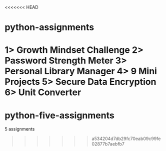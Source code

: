 <<<<<<< HEAD
# python-assignments

1> Growth Mindset Challenge
2> Password Strength Meter
3> Personal Library Manager
4> 9 Mini Projects
5> Secure Data Encryption
6> Unit Converter
=======
# python-five-assignments
5 assignments
>>>>>>> a534204d7db29fc70eab09c99fe02877b7aebfb7
